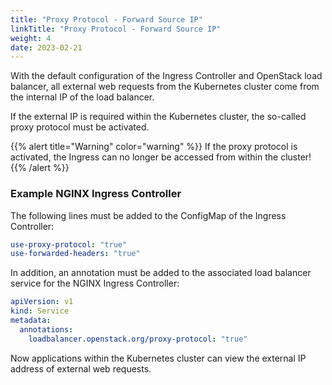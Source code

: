 ```yaml
---
title: "Proxy Protocol - Forward Source IP"
linkTitle: "Proxy Protocol - Forward Source IP"
weight: 4
date: 2023-02-21
---
```


With the default configuration of the Ingress Controller and OpenStack load balancer, all external web requests from the Kubernetes cluster come from the internal IP of the load balancer.

If the external IP is required within the Kubernetes cluster, the so-called proxy protocol must be activated.

{{% alert title="Warning" color="warning" %}}
If the proxy protocol is activated, the Ingress can no longer be accessed from within the cluster!
{{% /alert %}}

### Example NGINX Ingress Controller
The following lines must be added to the ConfigMap of the Ingress Controller:

```yaml
use-proxy-protocol: "true"
use-forwarded-headers: "true"
```

In addition, an annotation must be added to the associated load balancer service for the NGINX Ingress Controller:

```yaml
apiVersion: v1
kind: Service
metadata:
  annotations:
    loadbalancer.openstack.org/proxy-protocol: "true"
```

Now applications within the Kubernetes cluster can view the external IP address of external web requests.